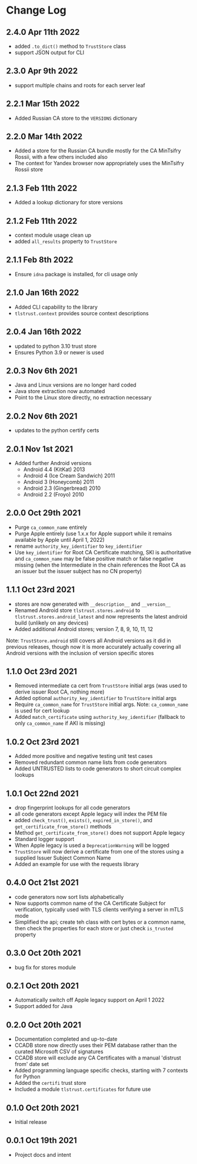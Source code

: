 # Change Log

## 2.4.0 Apr 11th 2022

- added `.to_dict()` method to `TrustStore` class
- support JSON output for CLI

## 2.3.0 Apr 9th 2022

- support multiple chains and roots for each server leaf

## 2.2.1 Mar 15th 2022

- Added Russian CA store to the `VERSIONS` dictionary

## 2.2.0 Mar 14th 2022

- Added a store for the Russian CA bundle mostly for the CA MinTsifry Rossii, with a few others included also
- The context for Yandex browser now appropriately uses the MinTsifry Rossii store

## 2.1.3 Feb 11th 2022

- Added a lookup dictionary for store versions

## 2.1.2 Feb 11th 2022

- context module usage clean up
- added `all_results` property to `TrustStore`

## 2.1.1 Feb 8th 2022

- Ensure `idna` package is installed, for cli usage only

## 2.1.0 Jan 16th 2022

- Added CLI capability to the library
- `tlstrust.context` provides source context descriptions

## 2.0.4 Jan 16th 2022

- updated to python 3.10 trust store
- Ensures Python 3.9 or newer is used

## 2.0.3 Nov 6th 2021

- Java and Linux versions are no longer hard coded
- Java store extraction now automated
- Point to the Linux store directly, no extraction necessary

## 2.0.2 Nov 6th 2021

- updates to the python certify certs

## 2.0.1 Nov 1st 2021

- Added further Android versions
  - Android 4.4 (KitKat) 2013
  - Android 4 (Ice Cream Sandwich) 2011
  - Android 3 (Honeycomb) 2011
  - Android 2.3 (Gingerbread) 2010
  - Android 2.2 (Froyo) 2010

## 2.0.0 Oct 29th 2021

- Purge `ca_common_name` entirely
- Purge Apple entirely (use 1.x.x for Apple support while it remains available by Apple until April 1, 2022)
- rename `authority_key_identifier` to `key_identifier`
- Use `key_identifier` for Root CA Certificate matching, SKI is authoritative and `ca_common_name` may be false positive match or false negative missing (when the Intermediate in the chain references the Root CA as an issuer but the issuer subject has no CN property)

## 1.1.1 Oct 23rd 2021

- stores are now generated with `__description__` and `__version__`
- Renamed Android store `tlstrust.stores.android` to `tlstrust.stores.android_latest` and now represents the latest android build (unlikely on any devices)
- Added additional Android stores; version 7, 8, 9, 10, 11, 12

Note: `TrustStore.android` still covers all Android versions as it did in previous releases, though now it is more accurately actually covering all Android versions with the inclusion of version specific stores

## 1.1.0 Oct 23rd 2021

- Removed intermediate ca cert from `TrustStore` initial args (was used to derive issuer Root CA, nothing more)
- Added optional `authority_key_identifier` to `TrustStore` initial args
- Require `ca_common_name` for `TrustStore` initial args. Note: `ca_common_name` is used for cert lookup
- Added `match_certificate` using `authority_key_identifier` (fallback to only `ca_common_name` if AKI is missing)

## 1.0.2 Oct 23rd 2021

- Added more positive and negative testing unit test cases
- Removed redundant common name lists from code generators
- Added UNTRUSTED lists to code generators to short circuit complex lookups

## 1.0.1 Oct 22nd 2021

- drop fingerprint lookups for all code generators
- all code generators except Apple legacy will index the PEM file
- added `check_trust()`, `exists()`, `expired_in_store()`, and `get_certificate_from_store()` methods
- Method `get_certificate_from_store()` does not support Apple legacy
- Standard logger support
- When Apple legacy is used a `DeprecationWarning` will be logged
- `TrustStore` will now derive a certificate from one of the stores using a supplied Issuer Subject Common Name
- Added an example for use with the requests library

## 0.4.0 Oct 21st 2021

- code generators now sort lists alphabetically
- Now supports common name of the CA Certificate Subject for verification, typically used with TLS clients verifying a server in mTLS mode
- Simplified the api; create teh class with cert bytes or a common name, then check the properties for each store or just check `is_trusted` property

## 0.3.0 Oct 20th 2021

- bug fix for stores module

## 0.2.1 Oct 20th 2021

- Automatically switch off Apple legacy support on April 1 2022
- Support added for Java

## 0.2.0 Oct 20th 2021

- Documentation completed and up-to-date
- CCADB store now directly uses their PEM database rather than the curated Microsoft CSV of signatures
- CCADB store will exclude any CA Certificates with a manual 'distrust from' date set
- Added programming language specific checks, starting with 7 contexts for Python
- Added the `certifi` trust store
- Included a module `tlstrust.certificates` for future use

## 0.1.0 Oct 20th 2021

- Initial release

## 0.0.1 Oct 19th 2021

- Project docs and intent
